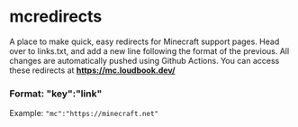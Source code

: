 # mcredirects

A place to make quick, easy redirects for Minecraft support pages. Head over to links.txt, and add a new line following the format of the previous. All changes are automatically pushed using Github Actions.
You can access these redirects at **https://mc.loudbook.dev/<key>**

### Format: "key":"link"
Example: `"mc":"https://minecraft.net"`



